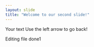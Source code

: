 ```yaml
---
layout: slide
title: "Welcome to our second slide!"
---
```

Your text
Use the left arrow to go back!


Editing file done1
